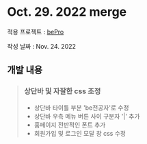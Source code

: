 # Oct. 29. 2022 merge

적용 프로젝트 : [bePro](https://github.com/kimhaechang1/bePro)

작성 날짜 : Nov. 24. 2022

## 개발 내용
> ### 상단바 및 자잘한 css 조정
> 
> + 상단바 타이틀 부분 'be전공자'로 수정
> + 상단바 우측 메뉴 버튼 사이 구분자 '|' 추가
> + 홈페이지 전반적인 폰트 추가
> + 회원가입 및 로그인 모달 창 css 수정


